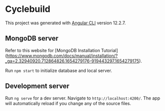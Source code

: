 # Cyclebuild

This project was generated with [Angular CLI](https://github.com/angular/angular-cli) version 12.2.7.

## MongoDB server

Refer to this website for [MongoDB Installation Tutorial] (https://www.mongodb.com/docs/manual/installation/?_ga=2.32940920.712864826.1654279176-919443297.1654279175).

Run `npm start` to initialize database and local server. 

## Development server

Run `ng serve` for a dev server. Navigate to `http://localhost:4200/`. The app will automatically reload if you change any of the source files.
